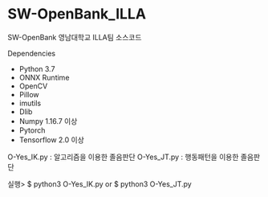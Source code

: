 # SW-OpenBank_ILLA

SW-OpenBank 영남대학교 ILLA팀 소스코드

Dependencies
- Python 3.7
- ONNX Runtime
- OpenCV
- Pillow
- imutils
- Dlib
- Numpy 1.16.7 이상
- Pytorch
- Tensorflow 2.0 이상

O-Yes_IK.py : 알고리즘을 이용한 졸음판단
O-Yes_JT.py : 행동패턴을 이용한 졸음판단

실행>
$ python3 O-Yes_IK.py
or
$ python3 O-Yes_JT.py
